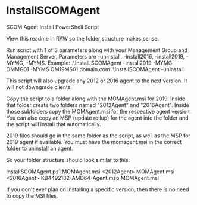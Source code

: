 # InstallSCOMAgent
SCOM Agent Install PowerShell Script

View this readme in RAW so the folder structure makes sense.

Run script with 1 of 3 parameters along with your Management Group and Management Server.  Parameters are -uninstall, -install2016, -install2019, -MYMG, -MYMS.
Example:
.\InstalLSCOMAgent -install2019 -MYMG OMMG01 -MYMS OM19MS01.domain.com
.\InstallSCOMAgent -uninstall

This script will also upgrade any 2012 or 2016 agent to the next version.  It will not downgrade clients.

Copy the script to a folder along with the MOMAgent.msi for 2019.  Inside that folder create two folders named "2012Agent" and "2016Agent".
Inside those subfolders copy the MOMAgent.msi for the respective agent version.
You can also copy an MSP (update rollup) for the agent into the folder and the script will install that automatically.

2019 files should go in the same folder as the script, as well as the MSP for 2019 agent if available.
You must have the momagent.msi in the correct folder to uninstall an agent.

So your folder structure should look similar to this:

<Root folder>
InstallSCOMAgent.ps1
MOMAgent.msi
<2012Agent>
        MOMAgent.msi
<2016Agent>
        KB4492182-AMD64-Agent.msp
        MOMAgent.msi

If you don't ever plan on installing a specific version, then there is no need to copy the MSI files.
